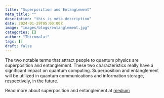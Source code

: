 ```yaml
---
title: "Superposition and Entanglement"
meta_title: ""
description: "this is meta description"
date: 2024-01-29T05:00:00Z
image: "images/blogs/entanglement.jpg"
categories: []
author: "Thirumalai"
tags: []
draft: false
---
```


The two notable terms that attract people to quantum physics are superposition and entanglement. These two characteristics really have a significant impact on quantum computing. Superposition and entanglement will be utilized in quantum communications and information storage, respectively, in the future.

Read more about superposition and entanglement at [medium](https://medium.com/@thirumalai11049761/superposition-and-entanglement-82bd614fb9e7)
